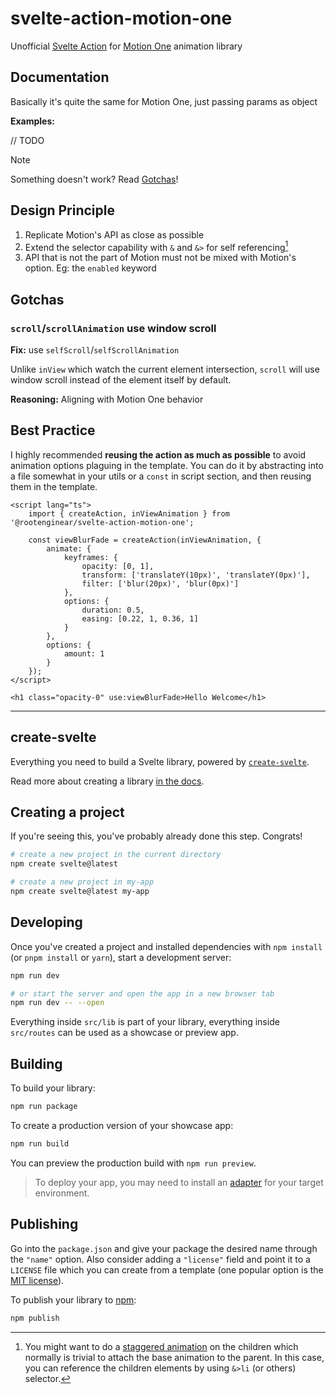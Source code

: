 # svelte-action-motion-one

Unofficial [Svelte Action](https://svelte.dev/docs/svelte-action) for [Motion One](https://motion.dev/) animation library

## Documentation

Basically it's quite the same for Motion One, just passing params as object

**Examples:**

// TODO

> [!NOTE]
> Something doesn't work? Read [Gotchas](#gotchas)!

## Design Principle

1. Replicate Motion's API as close as possible
2. Extend the selector capability with `&` and `&>` for self referencing[^1]
3. API that is not the part of Motion must not be mixed with Motion's option. Eg: the `enabled` keyword

[^1]: You might want to do a [staggered animation](https://motion.dev/docs/stagger) on the children which normally is trivial to attach the base animation to the parent. In this case, you can reference the children elements by using `&>li` (or others) selector.

## Gotchas

### `scroll`/`scrollAnimation` use window scroll

**Fix:** use `selfScroll`/`selfScrollAnimation`

Unlike `inView` which watch the current element intersection, `scroll` will use window scroll instead of the element itself by default.

**Reasoning:** Aligning with Motion One behavior

## Best Practice

I highly recommended **reusing the action as much as possible** to avoid animation options plaguing in the template. You can do it by abstracting into a file somewhat in your utils or a `const` in script section, and then reusing them in the template.

```svelte
<script lang="ts">
	import { createAction, inViewAnimation } from '@rootenginear/svelte-action-motion-one';

	const viewBlurFade = createAction(inViewAnimation, {
		animate: {
			keyframes: {
				opacity: [0, 1],
				transform: ['translateY(10px)', 'translateY(0px)'],
				filter: ['blur(20px)', 'blur(0px)']
			},
			options: {
				duration: 0.5,
				easing: [0.22, 1, 0.36, 1]
			}
		},
		options: {
			amount: 1
		}
	});
</script>

<h1 class="opacity-0" use:viewBlurFade>Hello Welcome</h1>
```

---

## create-svelte

Everything you need to build a Svelte library, powered by [`create-svelte`](https://github.com/sveltejs/kit/tree/main/packages/create-svelte).

Read more about creating a library [in the docs](https://kit.svelte.dev/docs/packaging).

## Creating a project

If you're seeing this, you've probably already done this step. Congrats!

```bash
# create a new project in the current directory
npm create svelte@latest

# create a new project in my-app
npm create svelte@latest my-app
```

## Developing

Once you've created a project and installed dependencies with `npm install` (or `pnpm install` or `yarn`), start a development server:

```bash
npm run dev

# or start the server and open the app in a new browser tab
npm run dev -- --open
```

Everything inside `src/lib` is part of your library, everything inside `src/routes` can be used as a showcase or preview app.

## Building

To build your library:

```bash
npm run package
```

To create a production version of your showcase app:

```bash
npm run build
```

You can preview the production build with `npm run preview`.

> To deploy your app, you may need to install an [adapter](https://kit.svelte.dev/docs/adapters) for your target environment.

## Publishing

Go into the `package.json` and give your package the desired name through the `"name"` option. Also consider adding a `"license"` field and point it to a `LICENSE` file which you can create from a template (one popular option is the [MIT license](https://opensource.org/license/mit/)).

To publish your library to [npm](https://www.npmjs.com):

```bash
npm publish
```
